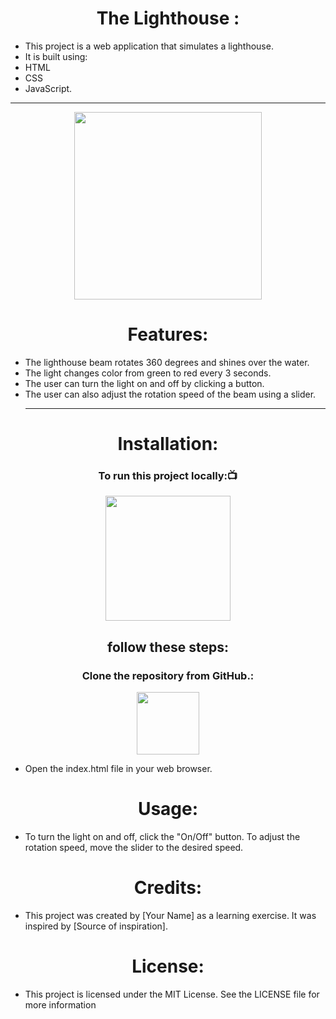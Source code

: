 

<h1 align="center"> The Lighthouse :</h1>

- This project is a web application that simulates a lighthouse. 
- It is built using:
-  HTML
-  CSS
-  JavaScript.
  <hr>
<div align="center" >
<img height="300" wedith="300" src="https://cdn.dribbble.com/users/214929/screenshots/3912302/lighthouse-animation.gif"></div>


<h1 align="center"> Features:</h1>

- The lighthouse beam rotates 360 degrees and shines over the water.
- The light changes color from green to red every 3 seconds.
- The user can turn the light on and off by clicking a button.
- The user can also adjust the rotation speed of the beam using a slider.
  <hr>
<h1 align="center"> Installation:</h1>
<h3 align=" center" >To run this project locally:📺 </h3>
<div align="center" >
<img height="200" wedith="200" src="https://media1.giphy.com/media/dvsE3ncGE4g718CAqM/200.gif"></div>

 <h2 align="center"> follow these steps:</h2>

<h3 align="center"> Clone the repository from GitHub.:</h3>
<div align="center" >
<img height="100" wedith="100" src="https://cdn.dribbble.com/users/1144208/screenshots/2655434/week6---git-scared.gif"></div>

- Open the index.html file in your web browser.
<h1 align="center"> Usage:</h1>

- To turn the light on and off, click the "On/Off" button. To adjust the rotation speed, move the slider to the desired speed.

<h1 align="center"> Credits:</h1>

- This project was created by [Your Name] as a learning exercise. It was inspired by [Source of inspiration].
<h1 align="center"> License:</h1>

- This project is licensed under the MIT License. See the LICENSE file for more information
